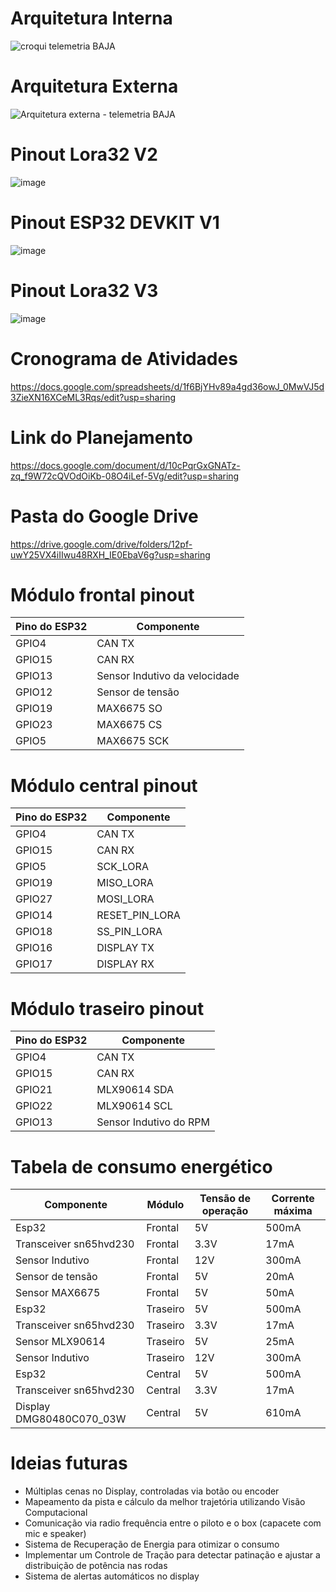 # Arquitetura Interna
![croqui telemetria BAJA](https://github.com/user-attachments/assets/2d39a95c-3ffb-498f-b455-7dad052f3d03)

# Arquitetura Externa
![Arquitetura externa - telemetria BAJA](https://github.com/user-attachments/assets/bad7541f-d757-440a-9046-76423acb5b15)

# Pinout Lora32 V2
![image](https://github.com/user-attachments/assets/a2757a7a-5f3b-4c13-9c52-783dc83b022d)

# Pinout ESP32 DEVKIT V1
![image](https://github.com/user-attachments/assets/86cefb8a-a655-4f22-8672-2a8caeacce06)

# Pinout Lora32 V3
![image](https://github.com/user-attachments/assets/965c292c-7f8e-433a-bdf4-9f70098de5db)

# Cronograma de Atividades
https://docs.google.com/spreadsheets/d/1f6BjYHv89a4gd36owJ_0MwVJ5d3ZieXN16XCeML3Rqs/edit?usp=sharing

# Link do Planejamento
https://docs.google.com/document/d/10cPqrGxGNATz-zq_f9W72cQVOdOiKb-08O4iLef-5Vg/edit?usp=sharing

# Pasta do Google Drive
https://drive.google.com/drive/folders/12pf-uwY25VX4iIIwu48RXH_IE0EbaV6g?usp=sharing
  
# Módulo frontal pinout  
| Pino do ESP32  | Componente |
| ------------- | ------------- |
| GPIO4  | CAN TX  |
| GPIO15  | CAN RX  |
| GPIO13  | Sensor Indutivo da velocidade |
| GPIO12  | Sensor de tensão  |
| GPIO19  | MAX6675 SO |
| GPIO23  | MAX6675 CS  |
| GPIO5  | MAX6675 SCK  |

# Módulo central pinout  
| Pino do ESP32  | Componente |
| ------------- | ------------- |
| GPIO4  | CAN TX  |
| GPIO15  | CAN RX  |
| GPIO5  | SCK_LORA  |
| GPIO19  | MISO_LORA  |
| GPIO27  | MOSI_LORA  |
| GPIO14  | RESET_PIN_LORA  |
| GPIO18  | SS_PIN_LORA  |
| GPIO16  | DISPLAY TX  |
| GPIO17  | DISPLAY RX  |

# Módulo traseiro pinout  
| Pino do ESP32  | Componente |
| ------------- | ------------- |
| GPIO4  | CAN TX  |
| GPIO15  | CAN RX  |
| GPIO21  | MLX90614 SDA|
| GPIO22  |  MLX90614 SCL |
| GPIO13  | Sensor Indutivo do RPM |

# Tabela de consumo energético 
| Componente | Módulo | Tensão de operação | Corrente máxima |
| ------------- | ------------- | ------------- | ------------- |
| Esp32 | Frontal | 5V | 500mA|
| Transceiver sn65hvd230 | Frontal | 3.3V | 17mA|
| Sensor Indutivo | Frontal | 12V | 300mA |
| Sensor de tensão | Frontal | 5V | 20mA |
| Sensor MAX6675 | Frontal | 5V | 50mA |
| Esp32 | Traseiro | 5V | 500mA|
| Transceiver sn65hvd230 | Traseiro | 3.3V | 17mA|
| Sensor MLX90614 | Traseiro | 5V | 25mA |
| Sensor Indutivo | Traseiro | 12V | 300mA |
| Esp32 | Central | 5V | 500mA|
| Transceiver sn65hvd230 | Central | 3.3V | 17mA|
| Display DMG80480C070_03W | Central | 5V | 610mA|

# Ideias futuras
- Múltiplas cenas no Display, controladas via botão ou encoder
- Mapeamento da pista e cálculo da melhor trajetória utilizando Visão Computacional
- Comunicação via radio frequência entre o piloto e o box (capacete com mic e speaker)
- Sistema de Recuperação de Energia para otimizar o consumo
- Implementar um Controle de Tração para detectar patinação e ajustar a distribuição de potência nas rodas
- Sistema de alertas automáticos no display
